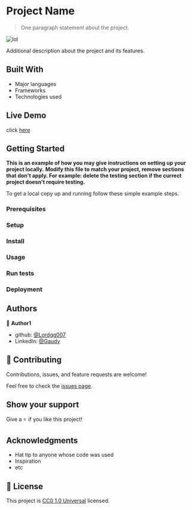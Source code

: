 # Project Name

> One paragraph statement about the project.

![lol](https://github.com/Lordgg007/Assignament-theodinproject-fundamentals-part1/assets/139135651/f2f285d5-5886-452e-a759-a836674dc035)



Additional description about the project and its features.

## Built With

- Major languages
- Frameworks
- Technologies used

## Live Demo

click [here](https://lordgg007.github.io/Assignament-theodinproject-fundamentals-part1/)



## Getting Started

**This is an example of how you may give instructions on setting up your project locally.**
**Modify this file to match your project, remove sections that don't apply. For example: delete the testing section if the currect project doesn't require testing.**


To get a local copy up and running follow these simple example steps.

### Prerequisites

### Setup

### Install

### Usage

### Run tests

### Deployment



## Authors

👤 **Author1**

- github: [@Lordgg007](https://github.com/Lordgg007)
- LinkedIn: [@Gaudy](https://linkedin.com/linkedinhandle)

## 🤝 Contributing

Contributions, issues, and feature requests are welcome!

Feel free to check the [issues page](https://github.com/Lordgg007/Assignament-theodinproject-fundamentals-part1/issues).

## Show your support

Give a ⭐️ if you like this project!

## Acknowledgments

- Hat tip to anyone whose code was used
- Inspiration
- etc

## 📝 License

This project is [CC0 1.0 Universal](LICENSE) licensed.
